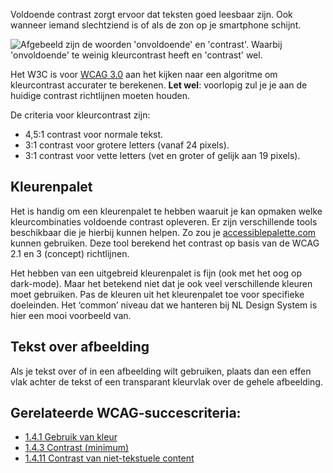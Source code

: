 <!-- @license CC0-1.0 -->

Voldoende contrast zorgt ervoor dat teksten goed leesbaar zijn. Ook wanneer iemand slechtziend is of als de zon op je smartphone schijnt.

![Afgebeeld zijn de woorden 'onvoldoende' en 'contrast'. Waarbij 'onvoldoende' te weinig kleurcontrast heeft en 'contrast' wel.](https://raw.githubusercontent.com/nl-design-system/documentatie/assets/richtlijnen_stijl_kleuren_contrast.png)

Het W3C is voor [WCAG 3.0](https://www.w3.org/TR/wcag-3.0/#visual-contrast-of-text) aan het kijken naar een algoritme om kleurcontrast accurater te berekenen.
**Let wel**: voorlopig zul je je aan de huidige contrast richtlijnen moeten houden.

De criteria voor kleurcontrast zijn:

- 4,5:1 contrast voor normale tekst.
- 3:1 contrast voor grotere letters (vanaf 24 pixels).
- 3:1 contrast voor vette letters (vet en groter of gelijk aan 19 pixels).

## Kleurenpalet

Het is handig om een kleurenpalet te hebben waaruit je kan opmaken welke kleurcombinaties voldoende contrast opleveren. Er zijn verschillende tools beschikbaar die je hierbij kunnen helpen. Zo zou je [accessiblepalette.com](https://accessiblepalette.com/) kunnen gebruiken. Deze tool berekend het contrast op basis van de WCAG 2.1 en 3 (concept) richtlijnen.

Het hebben van een uitgebreid kleurenpalet is fijn (ook met het oog op dark-mode). Maar het betekend niet dat je ook veel verschillende kleuren moet gebruiken. Pas de kleuren uit het kleurenpalet toe voor specifieke doeleinden. Het ‘common’ niveau dat we hanteren bij NL Design System is hier een mooi voorbeeld van.

## Tekst over afbeelding

Als je tekst over of in een afbeelding wilt gebruiken, plaats dan een effen vlak achter de tekst of een transparant kleurvlak over de gehele afbeelding.

## Gerelateerde WCAG-succescriteria:

- [1.4.1 Gebruik van kleur](/wcag/1.4.1)
- [1.4.3 Contrast (minimum)](/wcag/1.4.3)
- [1.4.11 Contrast van niet-tekstuele content](/wcag/1.4.11)
